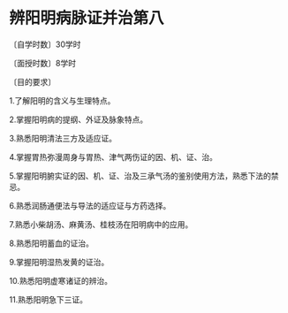 # 辨阳明病脉证并治第八

〔自学时数〕30学时

〔面授时数〕8学时

〔目的要求〕

1.了解阳明的含义与生理特点。

2.掌握阳明病的提纲、外证及脉象特点。

3.熟悉阳明清法三方及适应证。

4.掌握胃热弥漫周身与胃热、津气两伤证的因、机、证、治。

5.掌握阳明腑实证的因、机、证、治及三承气汤的鉴别使用方法，熟悉下法的禁忌。

6.熟悉润肠通便法与导法的适应证与方药选择。

7.熟悉小柴胡汤、麻黄汤、桂枝汤在阳明病中的应用。

8.熟悉阳明蓄血的证治。

9.掌握阳明湿热发黄的证治。

10.熟悉阳明虚寒诸证的辨治。

11.熟悉阳明急下三证。

